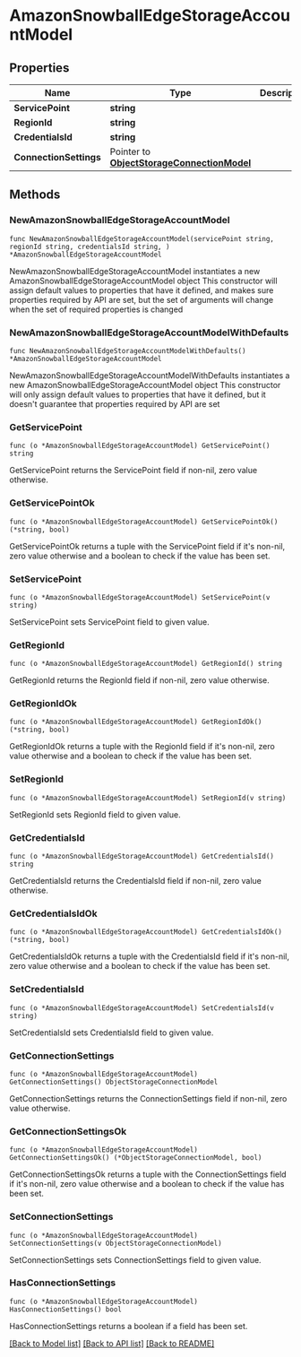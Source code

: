 # AmazonSnowballEdgeStorageAccountModel

## Properties

Name | Type | Description | Notes
------------ | ------------- | ------------- | -------------
**ServicePoint** | **string** |  | 
**RegionId** | **string** |  | 
**CredentialsId** | **string** |  | 
**ConnectionSettings** | Pointer to [**ObjectStorageConnectionModel**](ObjectStorageConnectionModel.md) |  | [optional] 

## Methods

### NewAmazonSnowballEdgeStorageAccountModel

`func NewAmazonSnowballEdgeStorageAccountModel(servicePoint string, regionId string, credentialsId string, ) *AmazonSnowballEdgeStorageAccountModel`

NewAmazonSnowballEdgeStorageAccountModel instantiates a new AmazonSnowballEdgeStorageAccountModel object
This constructor will assign default values to properties that have it defined,
and makes sure properties required by API are set, but the set of arguments
will change when the set of required properties is changed

### NewAmazonSnowballEdgeStorageAccountModelWithDefaults

`func NewAmazonSnowballEdgeStorageAccountModelWithDefaults() *AmazonSnowballEdgeStorageAccountModel`

NewAmazonSnowballEdgeStorageAccountModelWithDefaults instantiates a new AmazonSnowballEdgeStorageAccountModel object
This constructor will only assign default values to properties that have it defined,
but it doesn't guarantee that properties required by API are set

### GetServicePoint

`func (o *AmazonSnowballEdgeStorageAccountModel) GetServicePoint() string`

GetServicePoint returns the ServicePoint field if non-nil, zero value otherwise.

### GetServicePointOk

`func (o *AmazonSnowballEdgeStorageAccountModel) GetServicePointOk() (*string, bool)`

GetServicePointOk returns a tuple with the ServicePoint field if it's non-nil, zero value otherwise
and a boolean to check if the value has been set.

### SetServicePoint

`func (o *AmazonSnowballEdgeStorageAccountModel) SetServicePoint(v string)`

SetServicePoint sets ServicePoint field to given value.


### GetRegionId

`func (o *AmazonSnowballEdgeStorageAccountModel) GetRegionId() string`

GetRegionId returns the RegionId field if non-nil, zero value otherwise.

### GetRegionIdOk

`func (o *AmazonSnowballEdgeStorageAccountModel) GetRegionIdOk() (*string, bool)`

GetRegionIdOk returns a tuple with the RegionId field if it's non-nil, zero value otherwise
and a boolean to check if the value has been set.

### SetRegionId

`func (o *AmazonSnowballEdgeStorageAccountModel) SetRegionId(v string)`

SetRegionId sets RegionId field to given value.


### GetCredentialsId

`func (o *AmazonSnowballEdgeStorageAccountModel) GetCredentialsId() string`

GetCredentialsId returns the CredentialsId field if non-nil, zero value otherwise.

### GetCredentialsIdOk

`func (o *AmazonSnowballEdgeStorageAccountModel) GetCredentialsIdOk() (*string, bool)`

GetCredentialsIdOk returns a tuple with the CredentialsId field if it's non-nil, zero value otherwise
and a boolean to check if the value has been set.

### SetCredentialsId

`func (o *AmazonSnowballEdgeStorageAccountModel) SetCredentialsId(v string)`

SetCredentialsId sets CredentialsId field to given value.


### GetConnectionSettings

`func (o *AmazonSnowballEdgeStorageAccountModel) GetConnectionSettings() ObjectStorageConnectionModel`

GetConnectionSettings returns the ConnectionSettings field if non-nil, zero value otherwise.

### GetConnectionSettingsOk

`func (o *AmazonSnowballEdgeStorageAccountModel) GetConnectionSettingsOk() (*ObjectStorageConnectionModel, bool)`

GetConnectionSettingsOk returns a tuple with the ConnectionSettings field if it's non-nil, zero value otherwise
and a boolean to check if the value has been set.

### SetConnectionSettings

`func (o *AmazonSnowballEdgeStorageAccountModel) SetConnectionSettings(v ObjectStorageConnectionModel)`

SetConnectionSettings sets ConnectionSettings field to given value.

### HasConnectionSettings

`func (o *AmazonSnowballEdgeStorageAccountModel) HasConnectionSettings() bool`

HasConnectionSettings returns a boolean if a field has been set.


[[Back to Model list]](../README.md#documentation-for-models) [[Back to API list]](../README.md#documentation-for-api-endpoints) [[Back to README]](../README.md)


